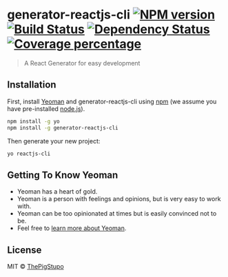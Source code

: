 # generator-reactjs-cli [![NPM version][npm-image]][npm-url] [![Build Status][travis-image]][travis-url] [![Dependency Status][daviddm-image]][daviddm-url] [![Coverage percentage][coveralls-image]][coveralls-url]
> A React Generator for easy development

## Installation

First, install [Yeoman](http://yeoman.io) and generator-reactjs-cli using [npm](https://www.npmjs.com/) (we assume you have pre-installed [node.js](https://nodejs.org/)).

```bash
npm install -g yo
npm install -g generator-reactjs-cli
```

Then generate your new project:

```bash
yo reactjs-cli
```

## Getting To Know Yeoman

 * Yeoman has a heart of gold.
 * Yeoman is a person with feelings and opinions, but is very easy to work with.
 * Yeoman can be too opinionated at times but is easily convinced not to be.
 * Feel free to [learn more about Yeoman](http://yeoman.io/).

## License

MIT © [ThePigStupo]()


[npm-image]: https://badge.fury.io/js/generator-reactjs-cli.svg
[npm-url]: https://npmjs.org/package/generator-reactjs-cli
[travis-image]: https://travis-ci.com/ThePigStupo/generator-reactjs-cli.svg?branch=master
[travis-url]: https://travis-ci.com/ThePigStupo/generator-reactjs-cli
[daviddm-image]: https://david-dm.org/ThePigStupo/generator-reactjs-cli.svg?theme=shields.io
[daviddm-url]: https://david-dm.org/ThePigStupo/generator-reactjs-cli
[coveralls-image]: https://coveralls.io/repos/ThePigStupo/generator-reactjs-cli/badge.svg
[coveralls-url]: https://coveralls.io/r/ThePigStupo/generator-reactjs-cli
